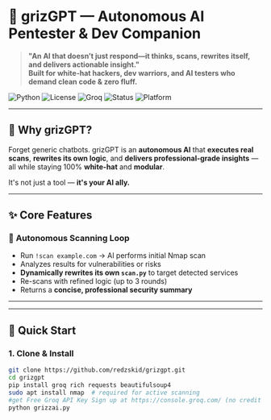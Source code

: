 # 🐺 grizGPT — Autonomous AI Pentester & Dev Companion

> **"An AI that doesn’t just respond—it thinks, scans, rewrites itself, and delivers actionable insight."**  
> **Built for white-hat hackers, dev warriors, and AI testers who demand clean code & zero fluff.**

![Python](https://img.shields.io/badge/Python-3.8+-blue.svg)
![License](https://img.shields.io/badge/License-MIT-yellow.svg)
![Groq](https://img.shields.io/badge/Groq-API-black.svg)
![Status](https://img.shields.io/badge/Status-Beta-orange.svg)
![Platform](https://img.shields.io/badge/Platform-Windows%20%7C%20Linux%20%7C%20macOS%20%7C%20Codespaces-informational.svg)

---

## 🌟 **Why grizGPT?**

Forget generic chatbots. grizGPT is an **autonomous AI** that **executes real scans**, **rewrites its own logic**, and **delivers professional-grade insights** — all while staying 100% **white-hat** and **modular**.

It's not just a tool — **it's your AI ally.**

---

## ✨ **Core Features**

### 🔁 **Autonomous Scanning Loop**
- Run `!scan example.com` → AI performs initial Nmap scan
- Analyzes results for vulnerabilities or risks
- **Dynamically rewrites its own `scan.py`** to target detected services
- Re-scans with refined logic (up to 3 rounds)
- Returns a **concise, professional security summary**
---

---

## 🚀 **Quick Start**

### 1. Clone & Install
```bash
git clone https://github.com/redzskid/grizgpt.git
cd grizgpt
pip install groq rich requests beautifulsoup4
sudo apt install nmap  # required for active scanning
#get Free Groq API Key Sign up at https://console.groq.com/ (no credit card)
python grizzai.py
